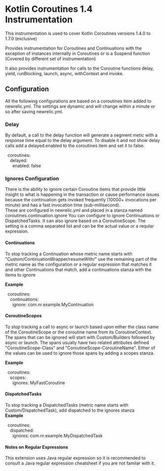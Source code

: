 Kotlin Coroutines 1.4 Instrumentation
===========================

This instrumentation is used to cover Kotlin Coroutines versions 1.4.0 to 1.7.0 (exclusive)

Provides instrumentation for Coroutines and Continuations with the exception of instances internally in Coroutines or is a Suspend function (Covered by different set of instrumentation)

It also provides instrumentation for calls to the Coroutine functions delay, yield, runBlocking, launch, async, withContext and invoke.  

## Configuration
All the following configurations are based on a coroutines item added to newrelic.yml.  The settings are dynamic and will change within a minute or so after saving newrelic.yml.   


### Delay
By default, a call to the delay function will generate a segment metic with a response time equal to the delay argument.  To disable it and not show delay calls add a delayed.enabled to the coroutines item and set it to false.  
    
&nbsp;&nbsp;coroutines:   
&nbsp;&nbsp;&nbsp;&nbsp;delayed:    
&nbsp;&nbsp;&nbsp;&nbsp;&nbsp;&nbsp;enabled: false

### Ignores Configuration 
There is the ability to ignore certain Coroutine items that provide little insight to what is happening in the transaction or cause performance issues because the continuation gets invoked frequently (10000+ invocations per minute) and has a fast invocation time (sub-millisecond).   
These are configured in newrelic.yml and placed in a stanza named coroutines.continuation.ignore   You can configure to ignore Continuations or DispatchedTasks.  It can also ignore based on a CoroutineScope.  The setting is a comma separated list and can be the actual value or a reqular expression.   

#### Continuations
To stop tracking a Continuation whose metric name starts with "Custom/ContinuationWrapper/resumeWith/" use the remaining part of the metric name as the configuration or a regular expression that matches it and other Continuations that match, add a continuations stanza with the items to ignore    
    
**Example**   
   
&nbsp;&nbsp;coroutines:   
&nbsp;&nbsp;&nbsp;&nbsp;continuations:      
&nbsp;&nbsp;&nbsp;&nbsp;&nbsp;&nbsp;ignore: com.nr.example.MyContinuation

#### CoroutineScopes
To stop tracking a call to async or launch based upon either the class name of the CoroutineScope or the coroutine name from its CoroutineContext.  The spans that can be ignored will start with Custom/Builders followed by async or launch.  The spans usually have two related attributes defined "CoroutineScope-Class" and "CoroutineScope-CoroutineName".   Either of the values can be used to ignore those spans by adding a scopes stanza.    

**Example**

&nbsp;&nbsp;coroutines:   
&nbsp;&nbsp;&nbsp;&nbsp;scopes:   
&nbsp;&nbsp;&nbsp;&nbsp;&nbsp;&nbsp;ignores: MyFastCoroutine

#### DispatchedTasks
To stop tracking a DispatchedTasks (metric name starts with Custom/DispatchedTask),  add dispatched to the ignores stanza   
**Example**

&nbsp;&nbsp;coroutines:   
&nbsp;&nbsp;&nbsp;&nbsp;dispatched:        
&nbsp;&nbsp;&nbsp;&nbsp;&nbsp;&nbsp;ignores: com.nr.example.MyDispatchedTask    
    
#### Notes on Regular Expressions
This extension uses Java regular expression so it is recommended to consult a Java regular expression cheatsheet if you are not familar with it.   



